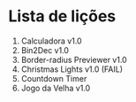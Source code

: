# Lista de lições

1. Calculadora v1.0
2. Bin2Dec v1.0
3. Border-radius Previewer v1.0
4. Christmas Lights v1.0 (FAIL)
5. Countdown Timer
6. Jogo da Velha v1.0